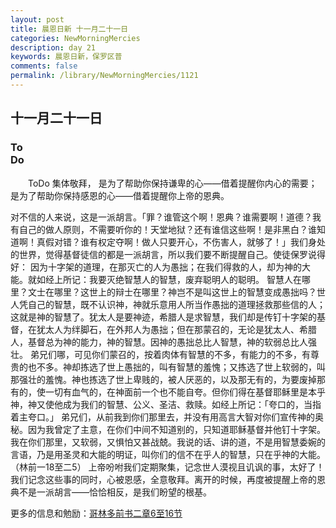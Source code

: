 ```yaml
---
layout: post
title: 晨恩日新 十一月二十一日
categories: NewMorningMercies
description: day 21
keywords: 晨恩日新，保罗区普
comments: false
permalink: /library/NewMorningMercies/1121
---
```


## 十一月二十一日

### To <br> Do

&emsp;&emsp;ToDo
集体敬拜，
是为了帮助你保持谦卑的心——借着提醒你内心的需要；
是为了帮助你保持感恩的心——借着提醒你上帝的恩典。
 
对不信的人来说，这是一派胡言。「罪？谁管这个啊！恩典？谁需要啊！道德？我有自己的做人原则，不需要听你的！天堂地狱？还有谁信这些啊！是非黑白？谁知道啊！真假对错？谁有权定夺啊！做人只要开心，不伤害人，就够了！」我们身处的世界，觉得基督徒信的都是一派胡言，所以我们要不断提醒自己。使徒保罗说得好：
因为十字架的道理，在那灭亡的人为愚拙；在我们得救的人，却为神的大能。就如经上所记：我要灭绝智慧人的智慧，废弃聪明人的聪明。
智慧人在哪里？文士在哪里？这世上的辩士在哪里？神岂不是叫这世上的智慧变成愚拙吗？世人凭自己的智慧，既不认识神，神就乐意用人所当作愚拙的道理拯救那些信的人；这就是神的智慧了。犹太人是要神迹，希腊人是求智慧，我们却是传钉十字架的基督，在犹太人为绊脚石，在外邦人为愚拙；但在那蒙召的，无论是犹太人、希腊人，基督总为神的能力，神的智慧。因神的愚拙总比人智慧，神的软弱总比人强壮。
弟兄们哪，可见你们蒙召的，按着肉体有智慧的不多，有能力的不多，有尊贵的也不多。神却拣选了世上愚拙的，叫有智慧的羞愧；又拣选了世上软弱的，叫那强壮的羞愧。神也拣选了世上卑贱的，被人厌恶的，以及那无有的，为要废掉那有的，使一切有血气的，在神面前一个也不能自夸。但你们得在基督耶稣里是本乎神，神又使他成为我们的智慧、公义、圣洁、救赎。如经上所记：「夸口的，当指着主夸口。」
弟兄们，从前我到你们那里去，并没有用高言大智对你们宣传神的奥秘。因为我曾定了主意，在你们中间不知道别的，只知道耶稣基督并他钉十字架。我在你们那里，又软弱，又惧怕又甚战兢。我说的话、讲的道，不是用智慧委婉的言语，乃是用圣灵和大能的明证，叫你们的信不在乎人的智慧，只在乎神的大能。（林前一18至二5）
上帝吩咐我们定期聚集，记念世人漠视且讥讽的事，太好了！我们记念这些事的同时，心被恩感，全意敬拜。离开的时候，再度被提醒上帝的恩典不是一派胡言——恰恰相反，是我们盼望的根基。

更多的信息和勉励：[哥林多前书二章6至16节]()
